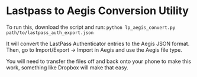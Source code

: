 Lastpass to Aegis Conversion Utility
===

To run this, download the script and run:
`python lp_aegis_convert.py path/to/lastpass_auth_export.json`

It will convert the LastPass Authenticator entries to the Aegis JSON format. Then, go to Import/Export -> Import in Aegis and use the Aegis file type.

You will need to transfer the files off and back onto your phone to make this work, something like Dropbox will make that easy.
